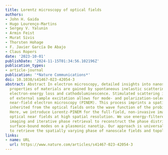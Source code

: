 ```yaml
---
title: Lorentz microscopy of optical fields
authors:
- John H. Gaida
- Hugo Lourenço-Martins
- Sergey V. Yalunin
- Armin Feist
- Murat Sivis
- Thorsten Hohage
- F. Javier García De Abajo
- Claus Ropers
date: '2023-10-01'
publishDate: '2024-11-15T01:34:56.102196Z'
publication_types:
- article-journal
publication: '*Nature Communications*'
doi: 10.1038/s41467-023-42054-3
abstract: Abstract In electron microscopy, detailed insights into nanoscale optical
  properties of materials are gained by spontaneous inelastic scattering leading to
  electron-energy loss and cathodoluminescence. Stimulated scattering in the presence
  of external sample excitation allows for mode- and polarization-selective photon-induced
  near-field electron microscopy (PINEM). This process imprints a spatial phase profile
  inherited from the optical fields onto the wave function of the probing electrons.
  Here, we introduce Lorentz-PINEM for the full-field, non-invasive imaging of complex
  optical near fields at high spatial resolution. We use energy-filtered defocus phase-contrast
  imaging and iterative phase retrieval to reconstruct the phase distribution of interfering
  surface-bound modes on a plasmonic nanotip. Our approach is universally applicable
  to retrieve the spatially varying phase of nanoscale fields and topological modes.
links:
- name: URL
  url: https://www.nature.com/articles/s41467-023-42054-3
---
```

